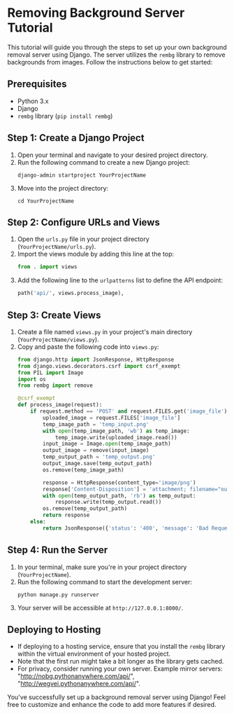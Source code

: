 
# Removing Background Server Tutorial

This tutorial will guide you through the steps to set up your own background removal server using Django. The server utilizes the `rembg` library to remove backgrounds from images. Follow the instructions below to get started:

## Prerequisites

- Python 3.x
- Django
- `rembg` library (`pip install rembg`)

## Step 1: Create a Django Project

1. Open your terminal and navigate to your desired project directory.
2. Run the following command to create a new Django project:
   ```
   django-admin startproject YourProjectName
   ```
3. Move into the project directory:
   ```
   cd YourProjectName
   ```

## Step 2: Configure URLs and Views

1. Open the `urls.py` file in your project directory (`YourProjectName/urls.py`).
2. Import the views module by adding this line at the top:
   ```python
   from . import views
   ```
3. Add the following line to the `urlpatterns` list to define the API endpoint:
   ```python
   path('api/', views.process_image),
   ```

## Step 3: Create Views

1. Create a file named `views.py` in your project's main directory (`YourProjectName/views.py`).
2. Copy and paste the following code into `views.py`:
   ```python
   from django.http import JsonResponse, HttpResponse
   from django.views.decorators.csrf import csrf_exempt
   from PIL import Image
   import os
   from rembg import remove

   @csrf_exempt
   def process_image(request):
       if request.method == 'POST' and request.FILES.get('image_file'):
           uploaded_image = request.FILES['image_file']
           temp_image_path = 'temp_input.png'
           with open(temp_image_path, 'wb') as temp_image:
               temp_image.write(uploaded_image.read())
           input_image = Image.open(temp_image_path)
           output_image = remove(input_image)
           temp_output_path = 'temp_output.png'
           output_image.save(temp_output_path)
           os.remove(temp_image_path)

           response = HttpResponse(content_type='image/png')
           response['Content-Disposition'] = 'attachment; filename="output.png"'
           with open(temp_output_path, 'rb') as temp_output:
               response.write(temp_output.read())
           os.remove(temp_output_path)
           return response
       else:
           return JsonResponse({'status': '400', 'message': 'Bad Request'})
   ```

## Step 4: Run the Server

1. In your terminal, make sure you're in your project directory (`YourProjectName`).
2. Run the following command to start the development server:
   ```
   python manage.py runserver
   ```
3. Your server will be accessible at `http://127.0.0.1:8000/`.

## Deploying to Hosting

- If deploying to a hosting service, ensure that you install the `rembg` library within the virtual environment of your hosted project.
- Note that the first run might take a bit longer as the library gets cached.
- For privacy, consider running your own server. Example mirror servers: "http://nobg.pythonanywhere.com/api/", "http://wegvei.pythonanywhere.com/api/".

You've successfully set up a background removal server using Django! Feel free to customize and enhance the code to add more features if desired.
